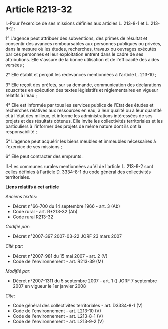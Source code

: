 # Article R213-32

I.-Pour l'exercice de ses missions définies aux articles L. 213-8-1 et L. 213-9-2 : 

1° L'agence peut attribuer des subventions, des primes de résultat et consentir des avances remboursables aux personnes
publiques ou privées, dans la mesure où les études, recherches, travaux ou ouvrages exécutés par ces personnes et leur
exploitation entrent dans le cadre de ses attributions. Elle s'assure de la bonne utilisation et de l'efficacité des aides
versées ; 

2° Elle établit et perçoit les redevances mentionnées à l'article L. 213-10 ; 

3° Elle reçoit des préfets, sur sa demande, communication des déclarations souscrites en exécution des textes législatifs et
réglementaires en vigueur relatifs à l'eau ; 

4° Elle est informée par tous les services publics de l'Etat des études et recherches relatives aux ressources en eau, à leur
qualité ou à leur quantité et à l'état des milieux, et informe les administrations intéressées de ses projets et des
résultats obtenus. Elle invite les collectivités territoriales et les particuliers à l'informer des projets de même nature
dont ils ont la responsabilité ; 

5° L'agence peut acquérir les biens meubles et immeubles nécessaires à l'exercice de ses missions ; 

6° Elle peut contracter des emprunts. 

II.-Les communes rurales mentionnées au VI de l'article L. 213-9-2 sont celles définies à l'article D. 3334-8-1 du code
général des collectivités territoriales.

**Liens relatifs à cet article**

_Anciens textes_:

  - Décret n°66-700 du 14 septembre 1966 - art. 3 (Ab)
  - Code rural - art. R*213-32 (Ab)
  - Code rural R213-32

_Codifié par_:

  - Décret n°2007-397 2007-03-22 JORF 23 mars 2007

_Cité par_:

  - Décret n°2007-981 du 15 mai 2007 - art. 2 (V)
  - Code de l'environnement - art. R213-39 (M)

_Modifié par_:

  - Décret n°2007-1311 du 5 septembre 2007 - art. 1 () JORF 7 septembre 2007 en vigueur le 1er janvier 2008

_Cite_:

  - Code général des collectivités territoriales - art. D3334-8-1 (V)
  - Code de l'environnement - art. L213-10 (V)
  - Code de l'environnement - art. L213-8-1 (V)
  - Code de l'environnement - art. L213-9-2 (V)
